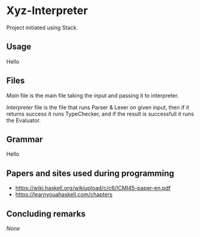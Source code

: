 # Xyz-Interpreter

Project initiated using Stack.

## Usage

Hello

## Files

*Main* file is the main file taking the input and passing it to interpreter.

*Interpreter* file is the file that runs Parser & Lexer on given input, 
then if it returns success it runs TypeChecker, and if the result is successfull
it runs the Evaluator. 

## Grammar

Hello

## Papers and sites used during programming

- https://wiki.haskell.org/wikiupload/c/c6/ICMI45-paper-en.pdf
- https://learnyouahaskell.com/chapters

## Concluding remarks

*None*
